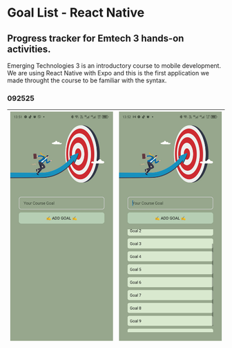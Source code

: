 # Goal List - React Native

## Progress tracker for Emtech 3 hands-on activities.

Emerging Technologies 3 is an introductory course to mobile development. We are using React Native with Expo and this is the first application we made throught the course to be familiar with the syntax.

### 092525
| ![](images/092525-1.jpg) | ![](images/092525-2.jpg) |
|:------------------------:|:------------------------:|
